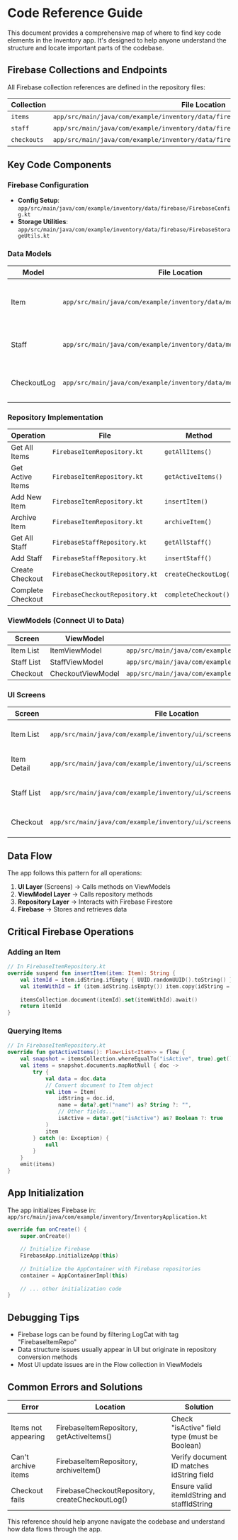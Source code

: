 # Code Reference Guide

This document provides a comprehensive map of where to find key code elements in the Inventory app. It's designed to help anyone understand the structure and locate important parts of the codebase.

## Firebase Collections and Endpoints

All Firebase collection references are defined in the repository files:

| Collection | File Location | Line |
|------------|---------------|------|
| `items` | `app/src/main/java/com/example/inventory/data/firebase/FirebaseItemRepository.kt` | 18 |
| `staff` | `app/src/main/java/com/example/inventory/data/firebase/FirebaseStaffRepository.kt` | 17 |
| `checkouts` | `app/src/main/java/com/example/inventory/data/firebase/FirebaseCheckoutRepository.kt` | 22 |

## Key Code Components

### Firebase Configuration
- **Config Setup**: `app/src/main/java/com/example/inventory/data/firebase/FirebaseConfig.kt`
- **Storage Utilities**: `app/src/main/java/com/example/inventory/data/firebase/FirebaseStorageUtils.kt`

### Data Models
| Model | File Location | Key Fields |
|-------|---------------|------------|
| Item | `app/src/main/java/com/example/inventory/data/model/Item.kt` | idString, name, category, status, isActive |
| Staff | `app/src/main/java/com/example/inventory/data/model/Staff.kt` | idString, name, department, isActive |
| CheckoutLog | `app/src/main/java/com/example/inventory/data/model/CheckoutLog.kt` | idString, itemIdString, staffIdString, checkOutTime |

### Repository Implementation
| Operation | File | Method | Line |
|-----------|------|--------|------|
| Get All Items | `FirebaseItemRepository.kt` | `getAllItems()` | ~20 |
| Get Active Items | `FirebaseItemRepository.kt` | `getActiveItems()` | ~50 |
| Add New Item | `FirebaseItemRepository.kt` | `insertItem()` | ~80 |
| Archive Item | `FirebaseItemRepository.kt` | `archiveItem()` | ~120 |
| Get All Staff | `FirebaseStaffRepository.kt` | `getAllStaff()` | ~20 |
| Add Staff | `FirebaseStaffRepository.kt` | `insertStaff()` | ~60 |
| Create Checkout | `FirebaseCheckoutRepository.kt` | `createCheckoutLog()` | ~80 |
| Complete Checkout | `FirebaseCheckoutRepository.kt` | `completeCheckout()` | ~110 |

### ViewModels (Connect UI to Data)
| Screen | ViewModel | File Location |
|--------|-----------|---------------|
| Item List | ItemViewModel | `app/src/main/java/com/example/inventory/ui/viewmodel/ItemViewModel.kt` |
| Staff List | StaffViewModel | `app/src/main/java/com/example/inventory/ui/viewmodel/StaffViewModel.kt` |
| Checkout | CheckoutViewModel | `app/src/main/java/com/example/inventory/ui/viewmodel/CheckoutViewModel.kt` |

### UI Screens
| Screen | File Location | Purpose |
|--------|---------------|---------|
| Item List | `app/src/main/java/com/example/inventory/ui/screens/ItemListScreen.kt` | Shows all inventory items |
| Item Detail | `app/src/main/java/com/example/inventory/ui/screens/ItemDetailScreen.kt` | View/edit item details |
| Staff List | `app/src/main/java/com/example/inventory/ui/screens/StaffListScreen.kt` | Shows all staff members |
| Checkout | `app/src/main/java/com/example/inventory/ui/screens/CheckoutScreen.kt` | Manages item checkouts |

## Data Flow

The app follows this pattern for all operations:

1. **UI Layer** (Screens) → Calls methods on ViewModels
2. **ViewModel Layer** → Calls repository methods
3. **Repository Layer** → Interacts with Firebase Firestore
4. **Firebase** → Stores and retrieves data

## Critical Firebase Operations

### Adding an Item
```kotlin
// In FirebaseItemRepository.kt
override suspend fun insertItem(item: Item): String {
    val itemId = item.idString.ifEmpty { UUID.randomUUID().toString() }
    val itemWithId = if (item.idString.isEmpty()) item.copy(idString = itemId) else item
    
    itemsCollection.document(itemId).set(itemWithId).await()
    return itemId
}
```

### Querying Items
```kotlin
// In FirebaseItemRepository.kt
override fun getActiveItems(): Flow<List<Item>> = flow {
    val snapshot = itemsCollection.whereEqualTo("isActive", true).get().await()
    val items = snapshot.documents.mapNotNull { doc ->
        try {
            val data = doc.data
            // Convert document to Item object
            val item = Item(
                idString = doc.id,
                name = data?.get("name") as? String ?: "",
                // Other fields...
                isActive = data?.get("isActive") as? Boolean ?: true
            )
            item
        } catch (e: Exception) {
            null
        }
    }
    emit(items)
}
```

## App Initialization

The app initializes Firebase in:
`app/src/main/java/com/example/inventory/InventoryApplication.kt`

```kotlin
override fun onCreate() {
    super.onCreate()
    
    // Initialize Firebase
    FirebaseApp.initializeApp(this)
    
    // Initialize the AppContainer with Firebase repositories
    container = AppContainerImpl(this)
    
    // ... other initialization code
}
```

## Debugging Tips

- Firebase logs can be found by filtering LogCat with tag "FirebaseItemRepo"
- Data structure issues usually appear in UI but originate in repository conversion methods
- Most UI update issues are in the Flow collection in ViewModels

## Common Errors and Solutions

| Error | Location | Solution |
|-------|----------|----------|
| Items not appearing | FirebaseItemRepository, getActiveItems() | Check "isActive" field type (must be Boolean) |
| Can't archive items | FirebaseItemRepository, archiveItem() | Verify document ID matches idString field |
| Checkout fails | FirebaseCheckoutRepository, createCheckoutLog() | Ensure valid itemIdString and staffIdString |

This reference should help anyone navigate the codebase and understand how data flows through the app. 